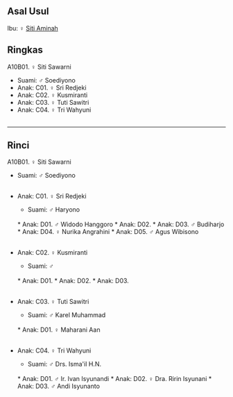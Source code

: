 ## Asal Usul

Ibu: ♀ [Siti Aminah][up] 

## Ringkas

A10B01. ♀ Siti Sawarni
	<br/>

*	Suami: ♂ Soediyono
	<br/>
*	Anak: C01. ♀ Sri Redjeki
*	Anak: C02. ♀ Kusmiranti
*	Anak: C03. ♀ Tuti Sawitri
*	Anak: C04. ♀ Tri Wahyuni
	<br/><br/>

-- -- --

## Rinci

A10B01. ♀ Siti Sawarni
	<br/>

*	Suami: ♂ Soediyono
	<br/><br/>

*	Anak: C01. ♀ Sri Redjeki
	*	Suami: ♂ Haryono
	<br/>
	*	Anak: D01. ♂ Widodo Hanggoro
	*	Anak: D02. 
	*	Anak: D03. ♂ Budiharjo 
	*	Anak: D04. ♀ Nurika Angrahini
	*	Anak: D05. ♂ Agus Wibisono
	<br/><br/>

*	Anak: C02. ♀ Kusmiranti
	*	Suami: ♂ 
	<br/>
	*	Anak: D01.
	*	Anak: D02. 
	*	Anak: D03. 
	<br/><br/>

*	Anak: C03. ♀ Tuti Sawitri
	*	Suami: ♂ Karel Muhammad
	<br/>
	*	Anak: D01. ♀ Maharani Aan
	<br/><br/>

*	Anak: C04. ♀ Tri Wahyuni
	*	Suami: ♂ Drs. Isma'il H.N.
	<br/>
	*	Anak: D01. ♂ Ir. Ivan Isyunandi
	*	Anak: D02. ♀ Dra. Ririn Isyunani
	*	Anak: D03. ♂ Andi Isyunanto
	<br/><br/>

[up]: https://github.com/epsi-rns/gitodipuro/blob/master/tree/A10.md
